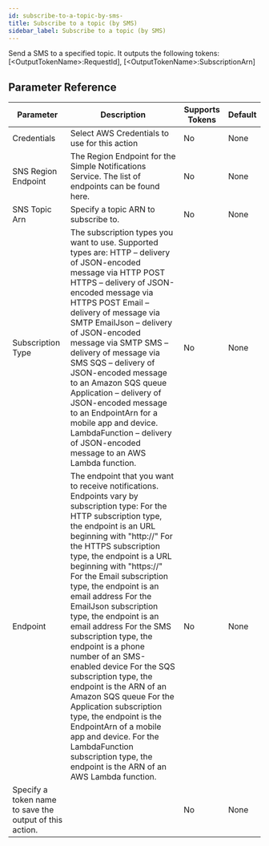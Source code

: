 ```yaml
---
id: subscribe-to-a-topic-by-sms-
title: Subscribe to a topic (by SMS)
sidebar_label: Subscribe to a topic (by SMS)
---
```



Send a SMS to a specified topic. It outputs the following tokens: [&lt;OutputTokenName&gt;:RequestId], [&lt;OutputTokenName&gt;:SubscriptionArn]

## Parameter Reference
| Parameter | Description | Supports Tokens | Default |
| -- | -- | -- | -- |
| Credentials | Select AWS Credentials to use for this action | No | None |
| SNS Region Endpoint | The Region Endpoint for the Simple Notifications Service. The list of endpoints can be found here. | No | None |
| SNS Topic Arn | Specify a topic ARN to subscribe to. | No | None |
| Subscription Type | The subscription types you want to use. Supported types are: HTTP – delivery of JSON-encoded message via HTTP POST HTTPS – delivery of JSON-encoded message via HTTPS POST Email – delivery of message via SMTP EmailJson – delivery of JSON-encoded message via SMTP SMS – delivery of message via SMS SQS – delivery of JSON-encoded message to an Amazon SQS queue Application – delivery of JSON-encoded message to an EndpointArn for a mobile app and device. LambdaFunction – delivery of JSON-encoded message to an AWS Lambda function.  | No | None |
| Endpoint | The endpoint that you want to receive notifications. Endpoints vary by subscription type: For the HTTP subscription type, the endpoint is an URL beginning with "http://" For the HTTPS subscription type, the endpoint is a URL beginning with "https://" For the Email subscription type, the endpoint is an email address For the EmailJson subscription type, the endpoint is an email address For the SMS subscription type, the endpoint is a phone number of an SMS-enabled device For the SQS subscription type, the endpoint is the ARN of an Amazon SQS queue For the Application subscription type, the endpoint is the EndpointArn of a mobile app and device. For the LambdaFunction subscription type, the endpoint is the ARN of an AWS Lambda function.  | No | None |
| Specify a token name to save the output of this action. |  | No | None |
